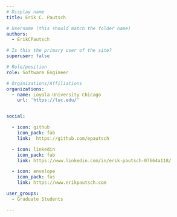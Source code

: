 ```yaml
---
# Display name
title: Erik C. Pautsch

# Username (this should match the folder name)
authors:
  - ErikCPautsch

# Is this the primary user of the site?
superuser: false

# Role/position
role: Software Engineer

# Organizations/Affiliations
organizations:
  - name: Loyola University Chicago
    url: 'https://luc.edu/'


social:

  - icon: github
    icon_pack: fab
    link:  https://github.com/epautsch

  - icon: linkedin
    icon_pack: fab
    link: https://www.linkedin.com/in/erik-pautsch-07664a118/

  - icon: envelope
    icon_pack: fas
    link: https://www.erikpautsch.com

user_groups:
  - Graduate Students

---
```

